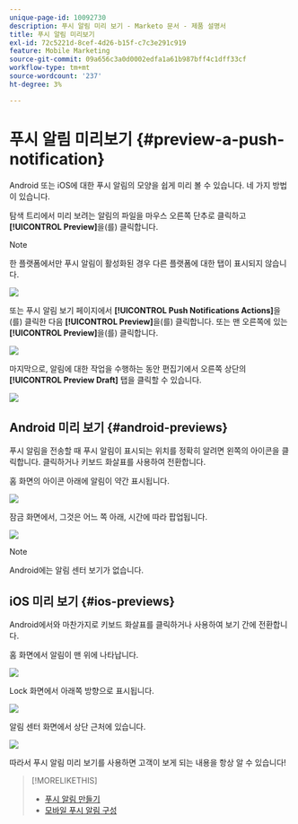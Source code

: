 ```yaml
---
unique-page-id: 10092730
description: 푸시 알림 미리 보기 - Marketo 문서 - 제품 설명서
title: 푸시 알림 미리보기
exl-id: 72c5221d-8cef-4d26-b15f-c7c3e291c919
feature: Mobile Marketing
source-git-commit: 09a656c3a0d0002edfa1a61b987bff4c1dff33cf
workflow-type: tm+mt
source-wordcount: '237'
ht-degree: 3%

---
```


# 푸시 알림 미리보기 {#preview-a-push-notification}

Android 또는 iOS에 대한 푸시 알림의 모양을 쉽게 미리 볼 수 있습니다. 네 가지 방법이 있습니다.

탐색 트리에서 미리 보려는 알림의 파일을 마우스 오른쪽 단추로 클릭하고 **[!UICONTROL Preview]**&#x200B;을(를) 클릭합니다.

>[!NOTE]
>
>한 플랫폼에서만 푸시 알림이 활성화된 경우 다른 플랫폼에 대한 탭이 표시되지 않습니다.

![](assets/image2015-9-4-9-3a52-3a27.png)

또는 푸시 알림 보기 페이지에서 **[!UICONTROL Push Notifications Actions]**&#x200B;을(를) 클릭한 다음 **[!UICONTROL Preview]**&#x200B;을(를) 클릭합니다. 또는 맨 오른쪽에 있는 **[!UICONTROL Preview]**&#x200B;을(를) 클릭합니다.

![](assets/image2015-9-4-10-3a53-3a28.png)

마지막으로, 알림에 대한 작업을 수행하는 동안 편집기에서 오른쪽 상단의 **[!UICONTROL Preview Draft]** 탭을 클릭할 수 있습니다.

![](assets/image2015-9-14-15-3a55-3a26.png)

## Android 미리 보기 {#android-previews}

푸시 알림을 전송할 때 푸시 알림이 표시되는 위치를 정확히 알려면 왼쪽의 아이콘을 클릭합니다. 클릭하거나 키보드 화살표를 사용하여 전환합니다.

홈 화면의 아이콘 아래에 알림이 약간 표시됩니다.

![](assets/image2015-9-17-16-3a57-3a0.png)

잠금 화면에서, 그것은 어느 쪽 아래, 시간에 따라 팝업됩니다.

![](assets/image2015-9-17-16-3a58-3a47.png)

>[!NOTE]
>
>Android에는 알림 센터 보기가 없습니다.

## iOS 미리 보기 {#ios-previews}

Android에서와 마찬가지로 키보드 화살표를 클릭하거나 사용하여 보기 간에 전환합니다.

홈 화면에서 알림이 맨 위에 나타납니다.

![](assets/image2015-9-17-17-3a0-3a28.png)

Lock 화면에서 아래쪽 방향으로 표시됩니다.

![](assets/image2015-9-17-17-3a2-3a1.png)

알림 센터 화면에서 상단 근처에 있습니다.

![](assets/image2015-9-17-17-3a3-3a15.png)

따라서 푸시 알림 미리 보기를 사용하면 고객이 보게 되는 내용을 항상 알 수 있습니다!

>[!MORELIKETHIS]
>
>* [푸시 알림 만들기](/help/marketo/product-docs/mobile-marketing/push-notifications/create-a-push-notification.md)
>* [모바일 푸시 알림 구성](/help/marketo/product-docs/mobile-marketing/push-notifications/configure-mobile-push-notification.md)
